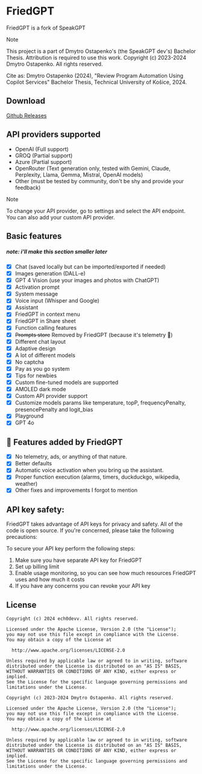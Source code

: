 # FriedGPT

FriedGPT is a fork of SpeakGPT

> [!NOTE]
> 
> This project is a part of Dmytro Ostapenko's (the SpeakGPT dev's) Bachelor Thesis. Attribution is required to use this work. Copyright (c) 2023-2024 Dmytro Ostapenko. All rights reserved.
>
> Cite as: Dmytro Ostapenko (2024), "Review Program Automation Using Copilot Services" Bachelor Thesis, Technical University of Košice, 2024.

## Download

[Github Releases](https://github.com/ech0devv/fried-gpt/releases)


## API providers supported

- OpenAI (Full support)
- GROQ (Partial support)
- Azure (Partial support)
- OpenRouter (Text generation only, tested with Gemini, Claude, Perplexity, Llama, Gemma, Mistral, OpenAI models)
- Other (must be tested by community, don't be shy and provide your feedback)

> [!NOTE]
> 
> To change your API provider, go to settings and select the API endpoint. You can also add your custom API provider.


## Basic features
##### note: i'll make this section smaller later

- [x] Chat (saved locally but can be imported/exported if needed)
- [x] Images generation (DALL-e)
- [x] GPT 4 Vision (use your images and photos with ChatGPT)
- [x] Activation prompt
- [x] System message
- [x] Voice input (Whisper and Google)
- [x] Assistant
- [x] FriedGPT in context menu
- [x] FriedGPT in Share sheet
- [x] Function calling features
- [x] ~~Prompts store~~ Removed by FriedGPT (because it's telemetry 🤢)
- [x] Different chat layout
- [x] Adaptive design
- [x] A lot of different models
- [x] No captcha
- [x] Pay as you go system
- [x] Tips for newbies
- [x] Custom fine-tuned models are supported
- [x] AMOLED dark mode
- [x] Custom API provider support
- [x] Customize models params like temperature, topP, frequencyPenalty, presencePenalty and logit_bias
- [x] Playground
- [x] GPT 4o

## 🍗 Features added by FriedGPT
- [x] No telemetry, ads, or anything of that nature.
- [x] Better defaults
- [x] Automatic voice activation when you bring up the assistant.
- [x] Proper function execution (alarms, timers, duckduckgo, wikipedia, weather)
- [x] Other fixes and improvements I forgot to mention

## API key safety:

FriedGPT takes advantage of API keys for privacy and safety. All of the code is open source.
If you're concerned, please take the following precautions:

To secure your API key perform the following steps:

1. Make sure you have separate API key for FriedGPT
2. Set up billing limit
3. Enable usage monitoring, so you can see how much resources FriedGPT uses and how much it costs
4. If you have any concerns you can revoke your API key

## License

```
Copyright (c) 2024 ech0devv. All rights reserved.

Licensed under the Apache License, Version 2.0 (the "License");
you may not use this file except in compliance with the License.
You may obtain a copy of the License at

  http://www.apache.org/licenses/LICENSE-2.0

Unless required by applicable law or agreed to in writing, software
distributed under the License is distributed on an "AS IS" BASIS,
WITHOUT WARRANTIES OR CONDITIONS OF ANY KIND, either express or implied.
See the License for the specific language governing permissions and
limitations under the License.
```

```
Copyright (c) 2023-2024 Dmytro Ostapenko. All rights reserved.

Licensed under the Apache License, Version 2.0 (the "License");
you may not use this file except in compliance with the License.
You may obtain a copy of the License at

  http://www.apache.org/licenses/LICENSE-2.0

Unless required by applicable law or agreed to in writing, software
distributed under the License is distributed on an "AS IS" BASIS,
WITHOUT WARRANTIES OR CONDITIONS OF ANY KIND, either express or implied.
See the License for the specific language governing permissions and
limitations under the License.
```